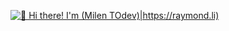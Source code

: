 [<img src="https://raw.githubusercontent.com/Raymo111/Raymo111/master/intro.gif" alt="👋 Hi there! I'm (Milen TOdev)|https://raymond.li)" title="👋 Hi there! I'm (Milen Todev)|https://raymond.li)"/>](https://raymond.li/)
